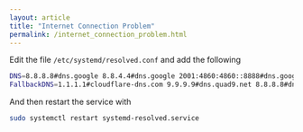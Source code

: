 ```yaml
---
layout: article
title: "Internet Connection Problem"
permalink: /internet_connection_problem.html
---
```


Edit the file `/etc/systemd/resolved.conf` and add the following

```bash
DNS=8.8.8.8#dns.google 8.8.4.4#dns.google 2001:4860:4860::8888#dns.google 2001:4860:4860::8844#dns.google
FallbackDNS=1.1.1.1#cloudflare-dns.com 9.9.9.9#dns.quad9.net 8.8.8.8#dns.google 2606:4700:4700::1111#cloudflare-dns.com 2620:fe::9#dns.quad9.net 2001:4860:4860::8888#dns.google
```

And then restart the service with 

```bash
sudo systemctl restart systemd-resolved.service
```